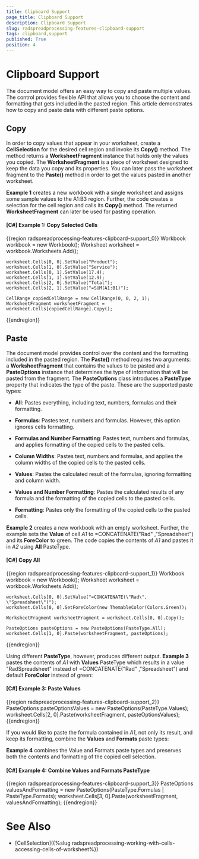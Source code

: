 ```yaml
---
title: Clipboard Support
page_title: Clipboard Support
description: Clipboard Support
slug: radspreadprocessing-features-clipboard-support
tags: clipboard,support
published: True
position: 4
---
```


# Clipboard Support



The document model offers an easy way to copy and paste multiple values. The control provides flexible API that allows you to choose the content and formatting that gets included in the pasted region. This article demonstrates how to copy and paste data with different paste options.
      

## Copy

In order to copy values that appear in your worksheet, create a __CellSelection__ for the desired cell region and invoke its __Copy()__ method. The method returns a __WorksheetFragment__ instance that holds only the values you copied. The __WorksheetFragment__ is a piece of worksheet designed to keep the data you copy and its properties. You can later pass the worksheet fragment to the __Paste()__ method in order to get the values pasted in another worksheet.
        

__Example 1__ creates a new workbook with a single worksheet and assigns some sample values to the A1:B3 region. Further, the code creates a selection for the cell region and calls its __Copy()__ method. The returned __WorksheetFragment__ can later be used for pasting operation.
        

#### __[C#] Example 1: Copy Selected Cells__

{{region radspreadprocessing-features-clipboard-support_0}}
    Workbook workbook = new Workbook();
    Worksheet worksheet = workbook.Worksheets.Add();

    worksheet.Cells[0, 0].SetValue("Product");
    worksheet.Cells[1, 0].SetValue("Service");
    worksheet.Cells[0, 1].SetValue(17.4);
    worksheet.Cells[1, 1].SetValue(12.9);
    worksheet.Cells[2, 0].SetValue("Total");
    worksheet.Cells[2, 1].SetValue("=SUM(A1:B1)");

    CellRange copiedCellRange = new CellRange(0, 0, 2, 1);
    WorksheetFragment worksheetFragment = worksheet.Cells[copiedCellRange].Copy();
{{endregion}}



## Paste

The document model provides control over the content and the formatting included in the pasted region. The __Paste()__ method requires two arguments: a __WorksheetFragment__ that contains the values to be pasted and a __PasteOptions__ instance that determines the type of information that will be pasted from the fragment. The __PasteOptions__ class introduces a __PasteType__ property that indicates the type of the paste. These are the supported paste types:
        

* __All__: Pastes everything, including text, numbers, formulas and their formatting.
            

* __Formulas__: Pastes text, numbers and formulas. However, this option ignores cells formatting.
            

* __Formulas and Number Formatting__: Pastes text, numbers and formulas, and applies formatting of the copied cells to the pasted cells.
            

* __Column Widths__: Pastes text, numbers and formulas, and applies the column widths of the copied cells to the pasted cells.
            

* __Values__: Pastes the calculated result of the formulas, ignoring formatting and column width.
            

* __Values and Number Formatting__: Pastes the calculated results of any formula and the formatting of the copied cells to the pasted cells.
            

* __Formatting__: Pastes only the formatting of the copied cells to the pasted cells.
            

__Example 2__ creates a new workbook with an empty worksheet. Further, the example sets the __Value__ of cell *A1* to =CONCATENATE("Rad" ,"Spreadsheet") and its __ForeColor__ to green. The code copies the contents of *A1* and pastes it in *A2* using __All__ PasteType.
        

#### __[C#] Copy All__

{{region radspreadprocessing-features-clipboard-support_1}}
    Workbook workbook = new Workbook();
    Worksheet worksheet = workbook.Worksheets.Add();

    worksheet.Cells[0, 0].SetValue("=CONCATENATE(\"Rad\", \"Spreadsheet\")");
    worksheet.Cells[0, 0].SetForeColor(new ThemableColor(Colors.Green));

    WorksheetFragment worksheetFragment = worksheet.Cells[0, 0].Copy();

    PasteOptions pasteOptions = new PasteOptions(PasteType.All);
    worksheet.Cells[1, 0].Paste(worksheetFragment, pasteOptions);
{{endregion}}



Using different __PasteType__, however, produces different output. __Example 3__ pastes the contents of *A1* with __Values__ PasteType which results in a value "RadSpreadsheet" instead of =CONCATENATE("Rad" ,"Spreadsheet") and default __ForeColor__ instead of green:
        

#### __[C#] Example 3: Paste Values__

{{region radspreadprocessing-features-clipboard-support_2}}
    PasteOptions pasteOptionsValues = new PasteOptions(PasteType.Values);
    worksheet.Cells[2, 0].Paste(worksheetFragment, pasteOptionsValues);
{{endregion}}



If you would like to paste the formula contained in *A1*, not only its result, and keep its formatting, combine the __Values__ and __Formats__ paste types:
        

__Example 4__ combines the Value and Formats paste types and preserves both the contents and formatting of the copied cell selection.
        

#### __[C#] Example 4: Combine Values and Formats PasteType__

{{region radspreadprocessing-features-clipboard-support_3}}
    PasteOptions valuesAndFormatting = new PasteOptions(PasteType.Formulas | PasteType.Formats);
    worksheet.Cells[3, 0].Paste(worksheetFragment, valuesAndFormatting);
{{endregion}}



# See Also

 * [CellSelection]({%slug radspreadprocessing-working-with-cells-accessing-cells-of-worksheet%})
